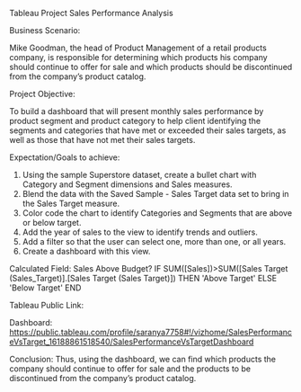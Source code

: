 Tableau Project
Sales Performance Analysis

Business Scenario:

Mike Goodman, the head of Product Management of a retail products company, is responsible for determining which products his company should continue to offer for sale and which products should be discontinued from the company’s product catalog. 

Project Objective:

To build a dashboard that will present monthly sales performance by product segment and product category to help client identifying the segments and categories that have met or exceeded their sales targets, as well as those that have not met their sales targets.

Expectation/Goals to achieve:

1.	Using the sample Superstore dataset, create a bullet chart with Category and Segment dimensions and Sales measures. 
2.	Blend the data with the Saved Sample - Sales Target data set to bring in the Sales Target measure. 
3.	Color code the chart to identify Categories and Segments that are above or below target. 
4.	Add the year of sales to the view to identify trends and outliers. 
5.	Add a filter so that the user can select one, more than one, or all years. 
6.	Create a dashboard with this view.
 
Calculated Field:
Sales Above Budget?
IF SUM([Sales])>SUM([Sales Target (Sales_Target)].[Sales Target (Sales Target)]) 
THEN 
'Above Target'
ELSE
'Below Target'
END
 
Tableau Public Link:

Dashboard:
https://public.tableau.com/profile/saranya7758#!/vizhome/SalesPerformanceVsTarget_16188861518540/SalesPerformanceVsTargetDashboard

Conclusion:
Thus, using the dashboard, we can find which products the company should continue to offer for sale and the products to be discontinued from the company’s product catalog. 

